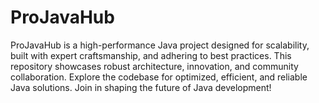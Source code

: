 # ProJavaHub

ProJavaHub is a high-performance Java project designed for scalability, built with expert craftsmanship, and adhering to best practices. This repository showcases robust architecture, innovation, and community collaboration. Explore the codebase for optimized, efficient, and reliable Java solutions. Join in shaping the future of Java development!
